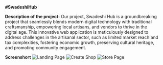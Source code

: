 **#SwadeshiHub**
 
**Description of the project:**
Our project, Swadeshi Hub is a groundbreaking project that seamlessly blends modern digital technology with traditional craftsmanship, empowering local artisans, and vendors to thrive in the digital age. This innovative web application is meticulously designed to address challenges in the artisanal sector, such as limited market reach and tax complexities, fostering economic growth, preserving cultural heritage, and promoting community engagement.

**Screenshort**
![Landing Page](https://github.com/user-attachments/assets/c80c98d9-242a-4b3c-b663-279da7e8af79)
![Create Shop](https://github.com/user-attachments/assets/a213234f-f66d-4aa7-a169-269ba1fafb1c)
![Store Page](https://github.com/user-attachments/assets/d4b94da5-ecaf-4e7d-948b-6cab3912b369)
